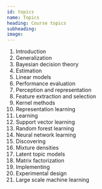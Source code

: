 ```yaml
---
id: topics
name: Topics
heading: Course topics
subheading: 
image: 
---
```


1. Introduction
2. Generalization
  1. Bayesian decision theory
  2. Estimation
  3. Linear models
  4. Performance evaluation
3. Perception and representation
  1. Feature extraction and selection
  2. Kernel methods
  3. Representation learning
4. Learning
  1. Support vector learning
  2. Random forest learning
  3. Neural network learning 
5. Discovering
  1. Mixture densities 
  2. Latent topic models
  3. Matrix factorization
6. Implementing
  1. Experimental design
  1. Large scale machine learning
